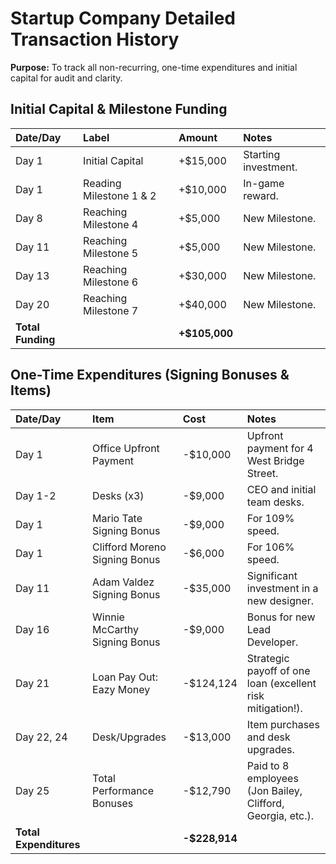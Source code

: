 # **Startup Company Detailed Transaction History**

**Purpose:** To track all non-recurring, one-time expenditures and initial capital for audit and clarity.

## **Initial Capital & Milestone Funding**

| Date/Day | Label | Amount | Notes |
| :---- | :---- | :---- | :---- |
| Day 1 | Initial Capital | \+$15,000 | Starting investment. |
| Day 1 | Reading Milestone 1 & 2 | \+$10,000 | In-game reward. |
| Day 8 | Reaching Milestone 4 | \+$5,000 | New Milestone. |
| Day 11 | Reaching Milestone 5 | \+$5,000 | New Milestone. |
| Day 13 | Reaching Milestone 6 | \+$30,000 | New Milestone. |
| Day 20 | Reaching Milestone 7 | \+$40,000 | New Milestone. |
| **Total Funding** |  | **\+$105,000** |  |

## **One-Time Expenditures (Signing Bonuses & Items)**

| Date/Day | Item | Cost | Notes |
| :---- | :---- | :---- | :---- |
| Day 1 | Office Upfront Payment | \-$10,000 | Upfront payment for 4 West Bridge Street. |
| Day 1-2 | Desks (x3) | \-$9,000 | CEO and initial team desks. |
| Day 1 | Mario Tate Signing Bonus | \-$9,000 | For 109% speed. |
| Day 1 | Clifford Moreno Signing Bonus | \-$6,000 | For 106% speed. |
| Day 11 | Adam Valdez Signing Bonus | \-$35,000 | Significant investment in a new designer. |
| Day 16 | Winnie McCarthy Signing Bonus | \-$9,000 | Bonus for new Lead Developer. |
| Day 21 | Loan Pay Out: Eazy Money | \-$124,124 | Strategic payoff of one loan (excellent risk mitigation\!). |
| Day 22, 24 | Desk/Upgrades | \-$13,000 | Item purchases and desk upgrades. |
| Day 25 | Total Performance Bonuses | \-$12,790 | Paid to 8 employees (Jon Bailey, Clifford, Georgia, etc.). |
| **Total Expenditures** |  | **\-$228,914** |  |

